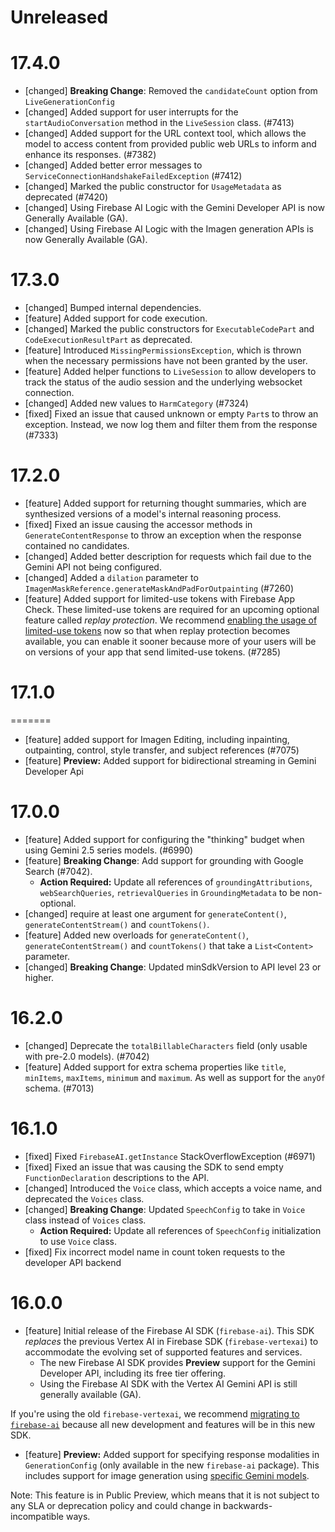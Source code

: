 # Unreleased


# 17.4.0
* [changed] **Breaking Change**: Removed the `candidateCount` option from `LiveGenerationConfig`
* [changed] Added support for user interrupts for the `startAudioConversation` method in the
  `LiveSession` class. (#7413)
* [changed] Added support for the URL context tool, which allows the model to access content from
  provided public web URLs to inform and enhance its responses. (#7382)
* [changed] Added better error messages to `ServiceConnectionHandshakeFailedException` (#7412)
* [changed] Marked the public constructor for `UsageMetadata` as deprecated (#7420)
* [changed] Using Firebase AI Logic with the Gemini Developer API is now Generally Available (GA).
* [changed] Using Firebase AI Logic with the Imagen generation APIs is now Generally Available (GA).

# 17.3.0
* [changed] Bumped internal dependencies.
* [feature] Added support for code execution.
* [changed] Marked the public constructors for `ExecutableCodePart` and `CodeExecutionResultPart` as
  deprecated.
* [feature] Introduced `MissingPermissionsException`, which is thrown when the necessary permissions
  have not been granted by the user.
* [feature] Added helper functions to `LiveSession` to allow developers to track the status of the
  audio session and the underlying websocket connection.
* [changed] Added new values to `HarmCategory` (#7324)
* [fixed] Fixed an issue that caused unknown or empty `Part`s to throw an exception. Instead, we now
  log them and filter them from the response (#7333)

# 17.2.0
* [feature] Added support for returning thought summaries, which are synthesized versions of a
  model's internal reasoning process.
* [fixed] Fixed an issue causing the accessor methods in `GenerateContentResponse` to throw an
  exception when the response contained no candidates.
* [changed] Added better description for requests which fail due to the Gemini API not being
  configured.
* [changed] Added a `dilation` parameter to `ImagenMaskReference.generateMaskAndPadForOutpainting`
  (#7260)
* [feature] Added support for limited-use tokens with Firebase App Check. These limited-use tokens
  are required for an upcoming optional feature called _replay protection_. We recommend
  [enabling the usage of limited-use tokens](https://firebase.google.com/docs/ai-logic/app-check)
  now so that when replay protection becomes available, you can enable it sooner because more of
  your users will be on versions of your app that send limited-use tokens. (#7285)

# 17.1.0
=======

* [feature] added support for Imagen Editing, including inpainting, outpainting, control, style
  transfer, and subject references (#7075)
* [feature] **Preview:** Added support for bidirectional streaming in Gemini Developer Api

# 17.0.0
* [feature] Added support for configuring the "thinking" budget when using Gemini 2.5 series models.
  (#6990)
* [feature] **Breaking Change**: Add support for grounding with Google Search (#7042).
  - **Action Required:** Update all references of `groundingAttributions`, `webSearchQueries`,
    `retrievalQueries` in `GroundingMetadata` to be non-optional.
* [changed] require at least one argument for `generateContent()`, `generateContentStream()` and
  `countTokens()`.
* [feature] Added new overloads for `generateContent()`, `generateContentStream()` and
  `countTokens()` that take a `List<Content>` parameter.
* [changed] **Breaking Change**: Updated minSdkVersion to API level 23 or higher.

# 16.2.0
* [changed] Deprecate the `totalBillableCharacters` field (only usable with pre-2.0 models). (#7042)
* [feature] Added support for extra schema properties like `title`, `minItems`, `maxItems`,
  `minimum` and `maximum`. As well as support for the `anyOf` schema. (#7013)

# 16.1.0
* [fixed] Fixed `FirebaseAI.getInstance` StackOverflowException (#6971)
* [fixed] Fixed an issue that was causing the SDK to send empty `FunctionDeclaration` descriptions
  to the API.
* [changed] Introduced the `Voice` class, which accepts a voice name, and deprecated the `Voices`
  class.
* [changed] **Breaking Change**: Updated `SpeechConfig` to take in `Voice` class instead of `Voices`
  class.
  - **Action Required:** Update all references of `SpeechConfig` initialization to use `Voice`
    class.
* [fixed] Fix incorrect model name in count token requests to the developer API backend

# 16.0.0
* [feature] Initial release of the Firebase AI SDK (`firebase-ai`). This SDK _replaces_ the previous
  Vertex AI in Firebase SDK (`firebase-vertexai`) to accommodate the evolving set of supported
  features and services.
  - The new Firebase AI SDK provides **Preview** support for the Gemini Developer API, including its
    free tier offering.
  - Using the Firebase AI SDK with the Vertex AI Gemini API is still generally available (GA).

If you're using the old `firebase-vertexai`, we recommend
[migrating to `firebase-ai`](/docs/ai-logic/migrate-to-latest-sdk) because all new development and
features will be in this new SDK.
* [feature] **Preview:** Added support for specifying response modalities in `GenerationConfig`
  (only available in the new `firebase-ai` package). This includes support for image generation
  using [specific Gemini models](/docs/vertex-ai/models).

Note: This feature is in Public Preview, which means that it is not subject to any SLA or
deprecation policy and could change in backwards-incompatible ways.

